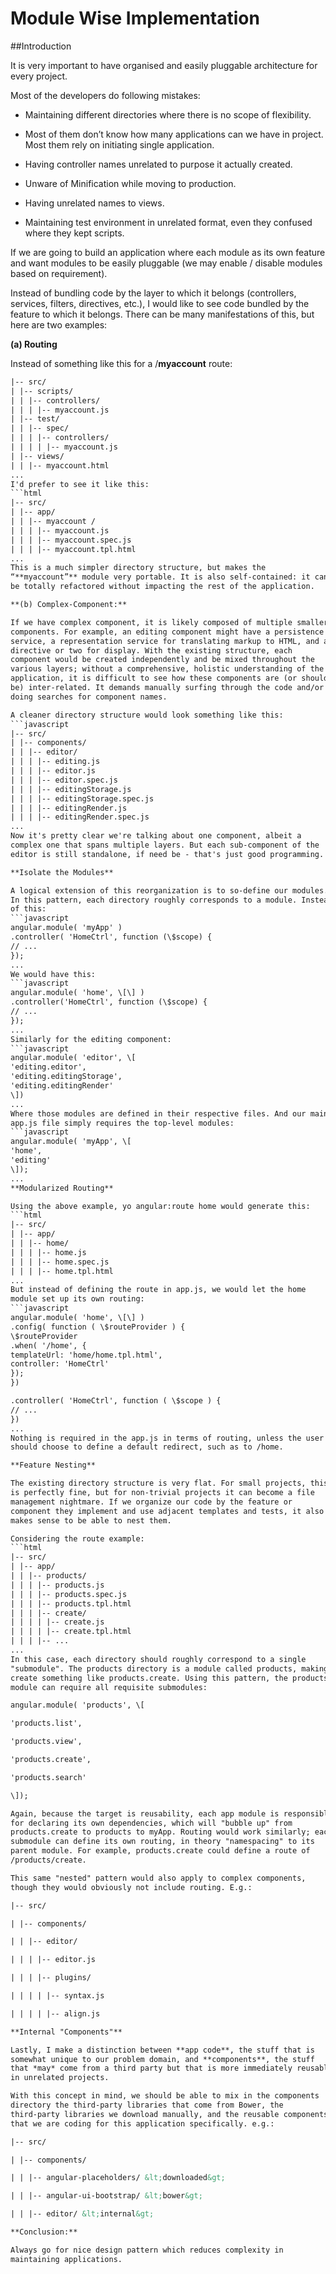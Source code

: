 # Module Wise Implementation

##Introduction

It is very important to have organised and easily pluggable architecture
for every project.

Most of the developers do following mistakes:

-   Maintaining different directories where there is no scope
    of flexibility.

-   Most of them don’t know how many applications can we have
    in project. Most them rely on initiating single application.

-   Having controller names unrelated to purpose it actually created.

-   Unware of Minification while moving to production.

-   Having unrelated names to views.

-   Maintaining test environment in unrelated format, even they confused
    where they kept scripts.

If we are going to build an application where each module as its own
feature and want modules to be easily pluggable (we may enable / disable
modules based on requirement).

Instead of bundling code by the layer to which it belongs (controllers,
services, filters, directives, etc.), I would like to see code bundled
by the feature to which it belongs. There can be many manifestations of
this, but here are two examples:

**(a) Routing**

Instead of something like this for a /**myaccount** route:
```html
|-- src/
| |-- scripts/
| | |-- controllers/
| | | |-- myaccount.js
| |-- test/
| | |-- spec/
| | | |-- controllers/
| | | | |-- myaccount.js
| |-- views/
| | |-- myaccount.html
...
I'd prefer to see it like this:
```html
|-- src/
| |-- app/
| | |-- myaccount /
| | | |-- myaccount.js
| | | |-- myaccount.spec.js
| | | |-- myaccount.tpl.html
...
This is a much simpler directory structure, but makes the
“**myaccount”** module very portable. It is also self-contained: it can
be totally refactored without impacting the rest of the application.

**(b) Complex-Component:**

If we have complex component, it is likely composed of multiple smaller
components. For example, an editing component might have a persistence
service, a representation service for translating markup to HTML, and a
directive or two for display. With the existing structure, each
component would be created independently and be mixed throughout the
various layers; without a comprehensive, holistic understanding of the
application, it is difficult to see how these components are (or should
be) inter-related. It demands manually surfing through the code and/or
doing searches for component names.

A cleaner directory structure would look something like this:
```javascript
|-- src/
| |-- components/
| | |-- editor/
| | | |-- editing.js
| | | |-- editor.js
| | | |-- editor.spec.js
| | | |-- editingStorage.js
| | | |-- editingStorage.spec.js
| | | |-- editingRender.js
| | | |-- editingRender.spec.js
...
Now it's pretty clear we're talking about one component, albeit a
complex one that spans multiple layers. But each sub-component of the
editor is still standalone, if need be - that's just good programming.

**Isolate the Modules**

A logical extension of this reorganization is to so-define our modules.
In this pattern, each directory roughly corresponds to a module. Instead
of this:
```javascript
angular.module( 'myApp' )
.controller( 'HomeCtrl', function (\$scope) {
// ...
});
...
We would have this:
```javascript
angular.module( 'home', \[\] )
.controller('HomeCtrl', function (\$scope) {
// ...
});
...
Similarly for the editing component:
```javascript
angular.module( 'editor', \[
'editing.editor',
'editing.editingStorage',
'editing.editingRender'
\])
...
Where those modules are defined in their respective files. And our main
app.js file simply requires the top-level modules:
```javascript
angular.module( 'myApp', \[
'home',
'editing'
\]);
...
**Modularized Routing**

Using the above example, yo angular:route home would generate this:
```html
|-- src/
| |-- app/
| | |-- home/
| | | |-- home.js
| | | |-- home.spec.js
| | | |-- home.tpl.html
...
But instead of defining the route in app.js, we would let the home
module set up its own routing:
```javascript
angular.module( 'home', \[\] )
.config( function ( \$routeProvider ) {
\$routeProvider
.when( '/home', {
templateUrl: 'home/home.tpl.html',
controller: 'HomeCtrl'
});
})

.controller( 'HomeCtrl', function ( \$scope ) {
// ...
})
...
Nothing is required in the app.js in terms of routing, unless the user
should choose to define a default redirect, such as to /home.

**Feature Nesting**

The existing directory structure is very flat. For small projects, this
is perfectly fine, but for non-trivial projects it can become a file
management nightmare. If we organize our code by the feature or
component they implement and use adjacent templates and tests, it also
makes sense to be able to nest them.

Considering the route example:
```html
|-- src/
| |-- app/
| | |-- products/
| | | |-- products.js
| | | |-- products.spec.js
| | | |-- products.tpl.html
| | | |-- create/
| | | | |-- create.js
| | | | |-- create.tpl.html
| | | |-- ...
...
In this case, each directory should roughly correspond to a single
"submodule". The products directory is a module called products, making
create something like products.create. Using this pattern, the products
module can require all requisite submodules:

angular.module( 'products', \[

'products.list',

'products.view',

'products.create',

'products.search'

\]);

Again, because the target is reusability, each app module is responsible
for declaring its own dependencies, which will "bubble up" from
products.create to products to myApp. Routing would work similarly; each
submodule can define its own routing, in theory "namespacing" to its
parent module. For example, products.create could define a route of
/products/create.

This same "nested" pattern would also apply to complex components,
though they would obviously not include routing. E.g.:

|-- src/

| |-- components/

| | |-- editor/

| | | |-- editor.js

| | | |-- plugins/

| | | | |-- syntax.js

| | | | |-- align.js

**Internal "Components"**

Lastly, I make a distinction between **app code**, the stuff that is
somewhat unique to our problem domain, and **components**, the stuff
that *may* come from a third party but that is more immediately reusable
in unrelated projects.

With this concept in mind, we should be able to mix in the components
directory the third-party libraries that come from Bower, the
third-party libraries we download manually, and the reusable components
that we are coding for this application specifically. e.g.:

|-- src/

| |-- components/

| | |-- angular-placeholders/ &lt;downloaded&gt;

| | |-- angular-ui-bootstrap/ &lt;bower&gt;

| | |-- editor/ &lt;internal&gt;

**Conclusion:**

Always go for nice design pattern which reduces complexity in
maintaining applications.

